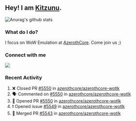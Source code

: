 ## Hey! I am [Kitzunu](https://Github.com/Kitzunu).

![Anurag's github stats](https://github-readme-stats.kitzunu.vercel.app/api?username=Kitzunu&show_icons=true)

### What do I do?

I focus on WoW Emulation at [AzerothCore](https://Github.com/AzerothCore). Come join us ;)

### Connect with me
[![](https://img.shields.io/badge/AzerothCore%20Discord-Connect%20with%20me!-green)](https://discord.com/invite/gkt4y2x)

### Recent Activity

<!--START_SECTION:activity-->
1. ❌ Closed PR [#5550](https://github.com/azerothcore/azerothcore-wotlk/pull/5550) in [azerothcore/azerothcore-wotlk](https://github.com/azerothcore/azerothcore-wotlk)
2. 🗣 Commented on [#5550](https://github.com/azerothcore/azerothcore-wotlk/issues/5550) in [azerothcore/azerothcore-wotlk](https://github.com/azerothcore/azerothcore-wotlk)
3. 💪 Opened PR [#5550](https://github.com/azerothcore/azerothcore-wotlk/pull/5550) in [azerothcore/azerothcore-wotlk](https://github.com/azerothcore/azerothcore-wotlk)
4. ❗️ Opened issue [#5549](https://github.com/azerothcore/azerothcore-wotlk/issues/5549) in [azerothcore/azerothcore-wotlk](https://github.com/azerothcore/azerothcore-wotlk)
5. 🎉 Merged PR [#5543](https://github.com/azerothcore/azerothcore-wotlk/pull/5543) in [azerothcore/azerothcore-wotlk](https://github.com/azerothcore/azerothcore-wotlk)
<!--END_SECTION:activity-->
